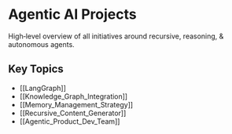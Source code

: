 # Agentic AI Projects

High‑level overview of all initiatives around recursive, reasoning, & autonomous agents.

## Key Topics
- [[LangGraph]]
- [[Knowledge_Graph_Integration]]
- [[Memory_Management_Strategy]]
- [[Recursive_Content_Generator]]
- [[Agentic_Product_Dev_Team]]
